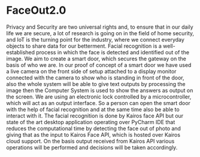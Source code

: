 # FaceOut2.0
Privacy and Security are two universal rights and, to ensure that in our daily life we are secure, a lot of
research is going on in the field of home security, and IoT is the turning point for the industry, where we 
connect everyday objects to share data for our betterment. Facial recognition is a well-established process in
which the face is detected and identified out of the image. We aim to create a smart door, which secures the gateway on
the basis of who we are. In our proof of concept of a smart door we have used a live camera on the front side of
setup attached to a display monitor connected with the camera to show who is standing in front of the door, 
also the whole system will be able to give text outputs by processing the image then the Computer System is
used to show the answers as output on the screen. We are using an electronic lock controlled by a microcontroller, 
which will act as an output interface. So a person can open the smart door with the help of facial recognition and 
at the same time also be able to interact with it. The facial recognition is done by Kairos face API but our state 
of the art desktop application operating over PyCharm IDE that reduces the computational time by detecting the face 
out of photo and giving that as the input to Kairos Face API, which is hosted over Kairos cloud support.
On the basis output received from Kairos API various operations will be performed and decisions will be taken accordingly. 
